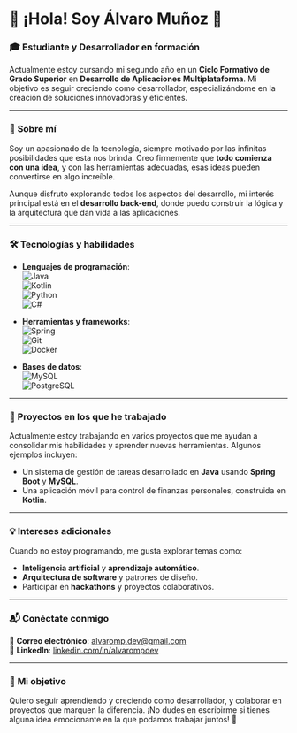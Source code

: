 # 👋 ¡Hola! Soy **Álvaro Muñoz** 🚀  

### 🎓 **Estudiante y Desarrollador en formación**  
Actualmente estoy cursando mi segundo año en un **Ciclo Formativo de Grado Superior** en **Desarrollo de Aplicaciones Multiplataforma**. Mi objetivo es seguir creciendo como desarrollador, especializándome en la creación de soluciones innovadoras y eficientes.

---

### 🌟 **Sobre mí**  
Soy un apasionado de la tecnología, siempre motivado por las infinitas posibilidades que esta nos brinda. Creo firmemente que **todo comienza con una idea**, y con las herramientas adecuadas, esas ideas pueden convertirse en algo increíble.  

Aunque disfruto explorando todos los aspectos del desarrollo, mi interés principal está en el **desarrollo back-end**, donde puedo construir la lógica y la arquitectura que dan vida a las aplicaciones.  

---

### 🛠️ **Tecnologías y habilidades**  
- **Lenguajes de programación**:  
  ![Java](https://img.shields.io/badge/-Java-007396?logo=java&logoColor=white)  
  ![Kotlin](https://img.shields.io/badge/-Kotlin-0095D5?logo=kotlin&logoColor=white)  
  ![Python](https://img.shields.io/badge/-Python-3776AB?logo=python&logoColor=white)  
  ![C#](https://img.shields.io/badge/-C%23-239120?logo=csharp&logoColor=white)  

- **Herramientas y frameworks**:  
  ![Spring](https://img.shields.io/badge/-Spring-6DB33F?logo=spring&logoColor=white)  
  ![Git](https://img.shields.io/badge/-Git-F05032?logo=git&logoColor=white)  
  ![Docker](https://img.shields.io/badge/-Docker-2496ED?logo=docker&logoColor=white)  

- **Bases de datos**:  
  ![MySQL](https://img.shields.io/badge/-MySQL-4479A1?logo=mysql&logoColor=white)  
  ![PostgreSQL](https://img.shields.io/badge/-PostgreSQL-336791?logo=postgresql&logoColor=white)

---

### 🚀 **Proyectos en los que he trabajado**  
Actualmente estoy trabajando en varios proyectos que me ayudan a consolidar mis habilidades y aprender nuevas herramientas. Algunos ejemplos incluyen:  
- Un sistema de gestión de tareas desarrollado en **Java** usando **Spring Boot** y **MySQL**.  
- Una aplicación móvil para control de finanzas personales, construida en **Kotlin**.  

---

### 💡 **Intereses adicionales**  
Cuando no estoy programando, me gusta explorar temas como:  
- **Inteligencia artificial** y **aprendizaje automático**.  
- **Arquitectura de software** y patrones de diseño.  
- Participar en **hackathons** y proyectos colaborativos.

---

### 📬 **Conéctate conmigo**  
📧 **Correo electrónico**: [alvaromp.dev@gmail.com](mailto:alvaromp.dev@gmail.com)  
🔗 **LinkedIn**: [linkedin.com/in/alvarompdev](https://www.linkedin.com/in/alvarompdev)  

---

### 🌟 **Mi objetivo**  
Quiero seguir aprendiendo y creciendo como desarrollador, y colaborar en proyectos que marquen la diferencia. ¡No dudes en escribirme si tienes alguna idea emocionante en la que podamos trabajar juntos! 🚀
